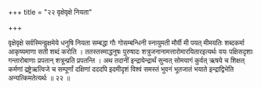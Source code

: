 +++
title = "२२ वृक्षेवृक्षे नियता"

+++

वृक्षेवृक्षे सर्वस्मिन्व्रुक्षमेये धनुषि नियता सम्बद्धा गौः गोसम्बन्धिनी स्नायुमती मौर्वी मी पयत् मीमयतिः शब्दकर्मा आकृष्यमाणा सती शब्दं करोति । ततस्तस्माद्धनुषः पुरुषादः शत्रुजनानामत्तारोमारयितारइत्यर्थः वयः पक्षिसदृशाः गन्तारोबाणाः प्रपतान् शत्रून्प्रति प्रपतन्ति । अथ तदानीं इन्द्रायेन्द्रार्थं सुन्वत् सोमयागं कुर्वत् ऋषये च शिक्षत् कर्मणां द्रष्ट्रेऋत्विजे च सम्पूर्णां दक्षिणां दददपि इदमीदृशं विश्वं समस्तं भुवनं भूतजातं भयाते इन्द्राद्विभेति अन्यत्किमतेत्यर्थः ॥ २२ ॥